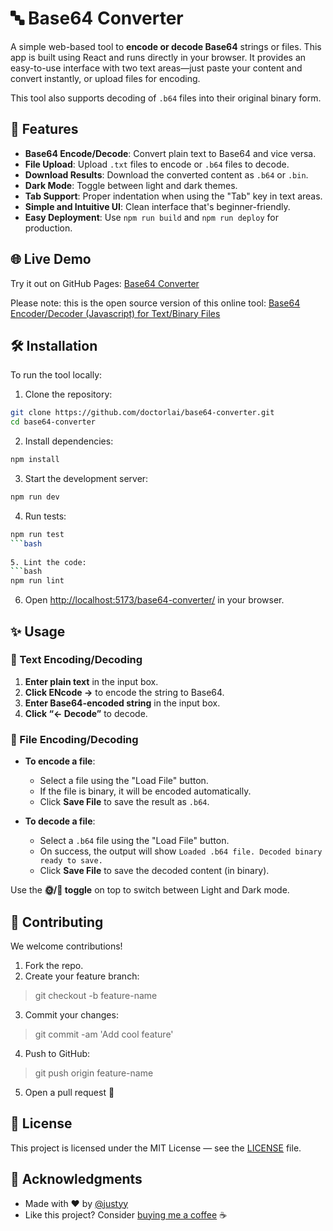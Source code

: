 # 🔤 Base64 Converter  
 
A simple web-based tool to **encode or decode Base64** strings or files. This app is built using React and runs directly in your browser. It provides an easy-to-use interface with two text areas—just paste your content and convert instantly, or upload files for encoding.
 
This tool also supports decoding of `.b64` files into their original binary form.


## 🚀 Features  
 
- **Base64 Encode/Decode**: Convert plain text to Base64 and vice versa.  
- **File Upload**: Upload `.txt` files to encode or `.b64` files to decode.  
- **Download Results**: Download the converted content as `.b64` or `.bin`.  
- **Dark Mode**: Toggle between light and dark themes.  
- **Tab Support**: Proper indentation when using the "Tab" key in text areas.  
- **Simple and Intuitive UI**: Clean interface that's beginner-friendly.  
- **Easy Deployment**: Use `npm run build` and `npm run deploy` for production.  
 
## 🌐 Live Demo  
 
Try it out on GitHub Pages: [Base64 Converter](https://doctorlai.github.io/base64-converter/)

Please note: this is the open source version of this online tool: [Base64 Encoder/Decoder (Javascript) for Text/Binary Files](https://rot47.net/base64encoder.html)
 
## 🛠 Installation  
 
To run the tool locally:  
 
1. Clone the repository:  
```bash
git clone https://github.com/doctorlai/base64-converter.git
cd base64-converter
```
 
2. Install dependencies:  
```bash
npm install
```
 
3. Start the development server:  
```bash
npm run dev
```
 
4. Run tests:
```bash
npm run test
```bash
 
5. Lint the code:
```bash
npm run lint
```
 
6. Open [http://localhost:5173/base64-converter/](http://localhost:5173/base64-converter/) in your browser.  
 
## ✨ Usage  
 
### 📄 Text Encoding/Decoding  
 
1. **Enter plain text** in the input box.  
2. **Click ENcode →** to encode the string to Base64.  
3. **Enter Base64-encoded string** in the input box.  
4. **Click “← Decode”** to decode.  
 
### 📁 File Encoding/Decoding  
 
- **To encode a file**:  
  - Select a file using the "Load File" button.  
  - If the file is binary, it will be encoded automatically.  
  - Click **Save File** to save the result as `.b64`.  
 
- **To decode a file**:  
  - Select a `.b64` file using the "Load File" button.  
  - On success, the output will show `Loaded .b64 file. Decoded binary ready to save.`  
  - Click **Save File** to save the decoded content (in binary).  
 
Use the **🌞/🌙 toggle** on top to switch between Light and Dark mode.  
 
## 🤝 Contributing  
 
We welcome contributions!  
 
1. Fork the repo.
2. Create your feature branch:
> git checkout -b feature-name
 
3. Commit your changes:  
> git commit -am 'Add cool feature'
 
4. Push to GitHub:  
> git push origin feature-name
 
5. Open a pull request 🚀  
 
## 📄 License  
 
This project is licensed under the MIT License — see the [LICENSE](LICENSE) file.  
 
## 🙏 Acknowledgments  
 
- Made with ❤️ by [@justyy](https://github.com/doctorlai)  
- Like this project? Consider [buying me a coffee](https://justyy.com/out/bmc) ☕  
